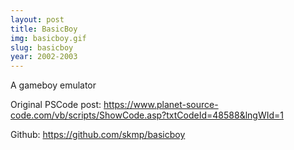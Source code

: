 ```yaml
---
layout: post
title: BasicBoy
img: basicboy.gif
slug: basicboy
year: 2002-2003
---
```


A gameboy emulator

Original PSCode post: https://www.planet-source-code.com/vb/scripts/ShowCode.asp?txtCodeId=48588&lngWId=1

Github: https://github.com/skmp/basicboy

